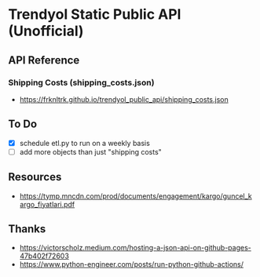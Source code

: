 # Trendyol Static Public API (Unofficial)

## API Reference

### Shipping Costs (shipping_costs.json)

- <https://frknltrk.github.io/trendyol_public_api/shipping_costs.json>

## To Do

- [x] schedule etl.py to run on a weekly basis
- [ ] add more objects than just "shipping costs"

## Resources

- <https://tymp.mncdn.com/prod/documents/engagement/kargo/guncel_kargo_fiyatlari.pdf>

## Thanks

- <https://victorscholz.medium.com/hosting-a-json-api-on-github-pages-47b402f72603>
- <https://www.python-engineer.com/posts/run-python-github-actions/>
